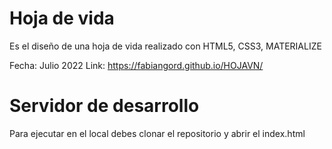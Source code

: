 # Hoja de vida

Es el diseño de una hoja de vida realizado con HTML5, CSS3, MATERIALIZE

Fecha: Julio 2022
Link: https://fabiangord.github.io/HOJAVN/

# Servidor de desarrollo

Para ejecutar en el local debes clonar el repositorio y abrir el index.html